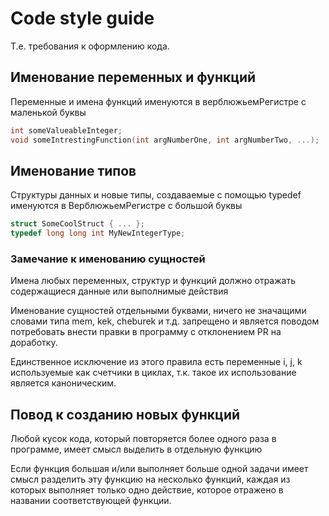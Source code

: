 # Code style guide
Т.е. требования к оформлению кода.

## Именование переменных и функций
Переменные и имена функций именуются в верблюжьемРегистре с маленькой буквы
```c++
int someValueableInteger;
void someIntrestingFunction(int argNumberOne, int argNumberTwo, ...);
```

## Именование типов
Структуры данных и новые типы, создаваемые с помощью typedef именуются в ВерблюжьемРегистре с большой буквы

```c++
struct SomeCoolStruct { ... };
typedef long long int MyNewIntegerType;
```

### Замечание к именованию сущностей
Имена любых переменных, структур и функций должно отражать содержащиеся данные или выполнимые действия

Именование сущностей отдельными буквами, ничего не значащими словами типа mem, kek, cheburek и т.д. запрещено и является поводом потребовать внести правки в программу с отклонением PR на доработку.

Единственное исключение из этого правила есть переменные i, j, k используемые как счетчики в циклах, т.к. такое их использование является каноническим.

## Повод к созданию новых функций
Любой кусок кода, который повторяется более одного раза в программе, имеет смысл выделить в отдельную функцию

Если функция большая и/или выполняет больше одной задачи имеет смысл разделить эту функцию на несколько функций, каждая из которых выполняет только одно действие, которое отражено в названии соответствующей функции.

